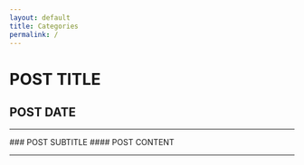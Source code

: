 ```yaml
---
layout: default
title: Categories
permalink: /
---
```


# POST TITLE
## POST DATE
<hr>
### POST SUBTITLE
#### POST CONTENT
<hr>
